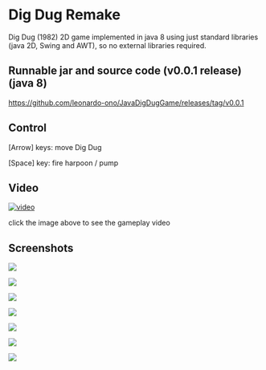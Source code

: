 # Dig Dug Remake

Dig Dug (1982) 2D game implemented in java 8 using just standard libraries (java 2D, Swing and AWT), so no external libraries required.


## Runnable jar and source code (v0.0.1 release) (java 8)

https://github.com/leonardo-ono/JavaDigDugGame/releases/tag/v0.0.1


## Control

[Arrow] keys: move Dig Dug

[Space] key: fire harpoon / pump


## Video

[![video](http://img.youtube.com/vi/lSkefcrfpsw/0.jpg)](http://www.youtube.com/watch?v=lSkefcrfpsw)

click the image above to see the gameplay video


## Screenshots

![](https://raw.githubusercontent.com/leonardo-ono/JavaDigDugGame/master/screenshots/screenshot_0.png)

![](https://raw.githubusercontent.com/leonardo-ono/JavaDigDugGame/master/screenshots/screenshot_1.png)

![](https://raw.githubusercontent.com/leonardo-ono/JavaDigDugGame/master/screenshots/screenshot_2.png)

![](https://raw.githubusercontent.com/leonardo-ono/JavaDigDugGame/master/screenshots/screenshot_3.png)

![](https://raw.githubusercontent.com/leonardo-ono/JavaDigDugGame/master/screenshots/screenshot_4.png)

![](https://raw.githubusercontent.com/leonardo-ono/JavaDigDugGame/master/screenshots/screenshot_5.png)

![](https://raw.githubusercontent.com/leonardo-ono/JavaDigDugGame/master/screenshots/screenshot_6.png)


